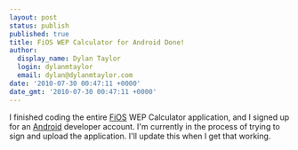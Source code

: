 ```yaml
---
layout: post
status: publish
published: true
title: FiOS WEP Calculator for Android Done!
author:
  display_name: Dylan Taylor
  login: dylanmtaylor
  email: dylan@dylanmtaylor.com
date: '2010-07-30 00:47:11 +0000'
date_gmt: '2010-07-30 00:47:11 +0000'
---
```

<p>I finished coding the entire <a class="zem_slink" title="Verizon FiOS" rel="wikipedia" href="http://en.wikipedia.org/wiki/Verizon_FiOS">FiOS</a> WEP Calculator application, and I signed up for an <a class="zem_slink" title="Android" rel="homepage" href="http://code.google.com/android/">Android</a> developer account. I'm currently in the process of trying to sign and upload the application. I'll update this when I get that working.</p>
